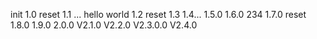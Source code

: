 init
1.0 reset
1.1 ...
hello world
1.2 reset
1.3
1.4...
1.5.0
1.6.0 234
1.7.0 reset
1.8.0
1.9.0
2.0.0
V2.1.0
V2.2.0
V2.3.0.0
V2.4.0
